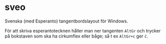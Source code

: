 # sveo
Svenska (med Esperanto) tangentbordslayout för Windows.

För att skriva esperantotecknen håller man ner tangenten `AltGr` och trycker på bokstaven som ska ha cirkumflex eller båge; så t ex `AltGr+c` ger `ĉ`.
